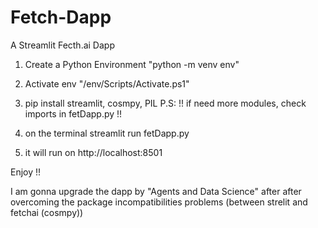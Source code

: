 # Fetch-Dapp
A Streamlit Fecth.ai Dapp

1) Create a Python Environment "python -m venv env"

2) Activate env "/env/Scripts/Activate.ps1"

3) pip install streamlit, cosmpy, PIL P.S: !! if need more modules, check imports in fetDapp.py !!

4) on the terminal streamlit run fetDapp.py

5) it will run on http://localhost:8501

Enjoy !!

I am gonna upgrade the dapp by "Agents and Data Science" after after overcoming the package incompatibilities problems (between strelit and fetchai (cosmpy))
